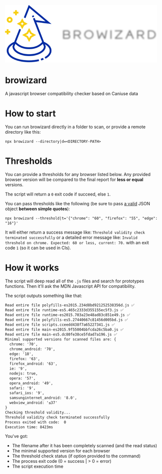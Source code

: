 <img src="assets/logo.png" width="500" />

# browizard
A javascript browser compatibility checker based on Caniuse data

# How to start
You can run browizard directly in a folder to scan, or provide a remote directory like this:

```
npx browizard --directory|d=<DIRECTORY-PATH>
```

# Thresholds
You can provide a thresholds for any browser listed below. Any provided browser version will be compared to the final report for **less or equal** versions.

The script will return a `0` exit code if succeed, else `1`.

You can pass thresholds like the following (be sure to pass [a valid](https://jsonlint.com/) JSON object **between simple quotes**):
```
npx browizard --threshold|t='{"chrome": "60", "firefox": "55", "edge": "16"}'
```

It will either return a success message like: `Threshold validity check terminated successfully` or a detailed error message like: `Invalid threshold on chrome. Expected: 60 or less, current: 70.` with an exit code `1` (so it can be used in CIs).

# How it works
The script will deep read all of the `.js` files and search for prototypes functions. Then it'll ask the MDN Javascript API for compatibility.

The script outputs something like that:
```
Read entire file polyfills-es2015.234d8bd921252538356d.js ✅
Read entire file runtime-es5.465c2333d355155ec5f3.js ✅
Read entire file runtime-es2015.703a23e48ad83c851e49.js ✅
Read entire file polyfills-es5.27440667c81456d005bd.js ✅
Read entire file scripts.cceedd438f7a65227341.js ✅
Read entire file main-es2015.9f55004bbfcda26c5ba0.js ✅
Read entire file main-es5.dc80fe38ce5fdad7a196.js ✅
Minimal supported versions for scanned files are: {
  chrome: '70',
  chrome_android: '70',
  edge: '18',
  firefox: '63',
  firefox_android: '63',
  ie: '9',
  nodejs: true,
  opera: '57',
  opera_android: '49',
  safari: '9',
  safari_ios: '9',
  samsunginternet_android: '8.0',
  webview_android: '≤37'
}
Checking threshold validity...
Threshold validity check terminated successfully
Process exited with code:  0
Execution time: 8423ms
```
You've got:
* The filename after it has been completely scanned (and the read status)
* The minimal supported version for each browser
* The threshold check status (if option provided to the command)
* The process exit code (0 = success | > 0 = error)
* The script execution time
